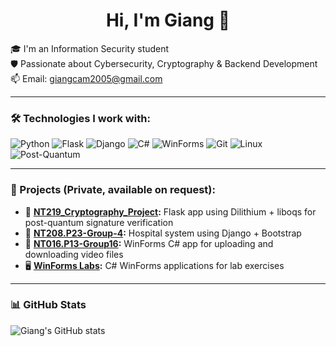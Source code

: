 <h1 align="center">Hi, I'm Giang 👋</h1>

🎓 I'm an Information Security student  
🛡️ Passionate about Cybersecurity, Cryptography & Backend Development  
📫 Email: giangcam2005@gmail.com

---

### 🛠️ Technologies I work with:
![Python](https://img.shields.io/badge/-Python-333333?style=flat&logo=python)
![Flask](https://img.shields.io/badge/-Flask-333333?style=flat&logo=flask)
![Django](https://img.shields.io/badge/-Django-333333?style=flat&logo=django)
![C#](https://img.shields.io/badge/-C%23-333333?style=flat&logo=c-sharp)
![WinForms](https://img.shields.io/badge/-WinForms-333333?style=flat&logo=windows)
![Git](https://img.shields.io/badge/-Git-333333?style=flat&logo=git)
![Linux](https://img.shields.io/badge/-Linux-333333?style=flat&logo=linux)
![Post-Quantum](https://img.shields.io/badge/-PostQuantum-333333?style=flat&logo=lock)

---

### 📌 Projects (Private, available on request):
- 🔐 **[NT219_Cryptography_Project](https://github.com/imzanggg/NT219_Cryptography_Project):** Flask app using Dilithium + liboqs for post-quantum signature verification  
- 🏥 **[NT208.P23-Group-4](https://github.com/imzanggg/NT208.P23-Group-4):** Hospital system using Django + Bootstrap  
- 🧮 **[NT016.P13-Group16](https://github.com/imzanggg/NT016.P13-Group16):** WinForms C# app for uploading and downloading video files
- 🖥️ **[WinForms Labs](https://github.com/imzanggg/NT016.P13-1_LAB):** C# WinForms applications for lab exercises

---

### 📊 GitHub Stats
![Giang's GitHub stats](https://github-readme-stats.vercel.app/api?username=imzanggg&show_icons=true&theme=radical)
